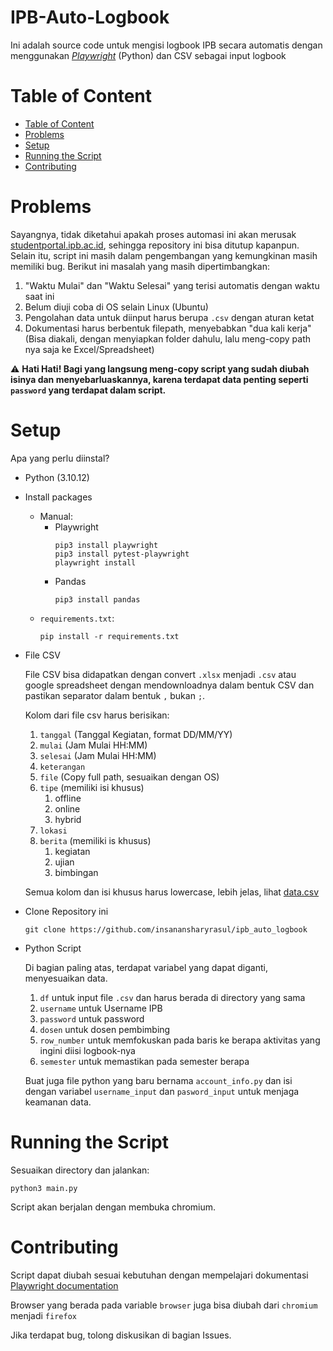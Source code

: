 <h1> IPB-Auto-Logbook </h1>

Ini adalah source code untuk mengisi logbook IPB secara automatis dengan menggunakan *[Playwright](https://playwright.dev/python/)* (Python) dan CSV sebagai input logbook

# Table of Content
- [Table of Content](#table-of-content)
- [Problems](#problems)
- [Setup](#setup)
- [Running the Script](#running-the-script)
- [Contributing](#contributing)

# Problems

Sayangnya, tidak diketahui apakah proses automasi ini akan merusak [studentportal.ipb.ac.id](studentportal.ipb.ac.id),
sehingga repository ini bisa ditutup kapanpun. Selain itu, script ini masih dalam pengembangan yang kemungkinan masih memiliki bug.
Berikut ini masalah yang masih dipertimbangkan:
1. "Waktu Mulai" dan "Waktu Selesai" yang terisi automatis dengan waktu saat ini
2. Belum diuji coba di OS selain Linux (Ubuntu)
3. Pengolahan data untuk diinput harus berupa `.csv` dengan aturan ketat
4. Dokumentasi harus berbentuk filepath, menyebabkan "dua kali kerja" (Bisa diakali, dengan menyiapkan folder dahulu, lalu meng-copy path nya saja ke Excel/Spreadsheet)

&#x26a0;&#xfe0f; **Hati Hati! Bagi yang langsung meng-copy script yang sudah diubah isinya dan menyebarluaskannya, karena terdapat data penting seperti `password` yang terdapat dalam script.**

# Setup

Apa yang perlu diinstal?
* Python (3.10.12)
* Install packages 
    * Manual:
        * Playwright
            ```
            pip3 install playwright
            pip3 install pytest-playwright
            playwright install
            ```
        * Pandas
            ```
            pip3 install pandas
            ```
    * `requirements.txt`:
        ```
        pip install -r requirements.txt
        ```
* File CSV

    File CSV bisa didapatkan dengan convert `.xlsx` menjadi `.csv` atau google spreadsheet dengan mendownloadnya dalam bentuk CSV dan pastikan separator dalam bentuk `,` bukan `;`.

    Kolom dari file csv harus berisikan:

    1. `tanggal` (Tanggal Kegiatan, format DD/MM/YY)
    2. `mulai` (Jam Mulai HH:MM)
    3. `selesai` (Jam Mulai HH:MM)
    4. `keterangan` 
    5. `file` (Copy full path, sesuaikan dengan OS)
    6. `tipe` (memiliki isi khusus)
       1. offline
       2. online
       3. hybrid
    7. `lokasi`
    8. `berita` (memiliki is khusus)
       1. kegiatan
       2. ujian
       3. bimbingan

    Semua kolom dan isi khusus harus lowercase, lebih jelas, lihat [data.csv](data.csv)

* Clone Repository ini
    ```
    git clone https://github.com/insanansharyrasul/ipb_auto_logbook
    ```

* Python Script
  
    Di bagian paling atas, terdapat variabel yang dapat diganti, menyesuaikan data.
    1. `df` untuk input file `.csv` dan harus berada di directory yang sama
    2. `username` untuk Username IPB
    3. `password` untuk password
    4. `dosen` untuk dosen pembimbing
    5. `row_number` untuk memfokuskan pada baris ke berapa aktivitas yang ingini diisi logbook-nya
    6. `semester` untuk memastikan pada semester berapa

    Buat juga file python yang baru bernama `account_info.py` dan isi dengan variabel `username_input` dan `pasword_input` untuk menjaga keamanan data.

# Running the Script

Sesuaikan directory dan jalankan:
```
python3 main.py
```
Script akan berjalan dengan membuka chromium.

# Contributing

Script dapat diubah sesuai kebutuhan dengan mempelajari dokumentasi [Playwright documentation](https://playwright.dev/python/docs/intro) 

Browser yang berada pada variable `browser` juga bisa diubah dari `chromium` menjadi `firefox`

Jika terdapat bug, tolong diskusikan di bagian Issues.